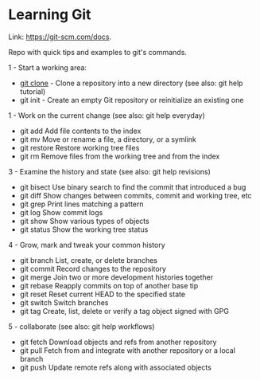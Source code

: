 # Learning Git
Link: https://git-scm.com/docs.

Repo with quick tips and examples to git's commands.

1 - Start a working area: 

- [git clone](./commands/git-clone/README.md) - Clone a repository into a new directory (see also: git help tutorial)
- git init - Create an empty Git repository or reinitialize an existing one

1 - Work on the current change (see also: git help everyday)
- git add       Add file contents to the index
- git mv        Move or rename a file, a directory, or a symlink
- git restore   Restore working tree files
- git rm        Remove files from the working tree and from the index

3 - Examine the history and state (see also: git help revisions)
- git bisect    Use binary search to find the commit that introduced a bug
- git diff      Show changes between commits, commit and working tree, etc
- git grep      Print lines matching a pattern
- git log       Show commit logs
- git show      Show various types of objects
- git status    Show the working tree status

4 - Grow, mark and tweak your common history
- git branch    List, create, or delete branches
- git commit    Record changes to the repository
- git merge     Join two or more development histories together
- git rebase    Reapply commits on top of another base tip
- git reset     Reset current HEAD to the specified state
- git switch    Switch branches
- git tag       Create, list, delete or verify a tag object signed with GPG

5 - collaborate (see also: git help workflows)
- git fetch     Download objects and refs from another repository
- git pull      Fetch from and integrate with another repository or a local branch
- git push      Update remote refs along with associated objects
